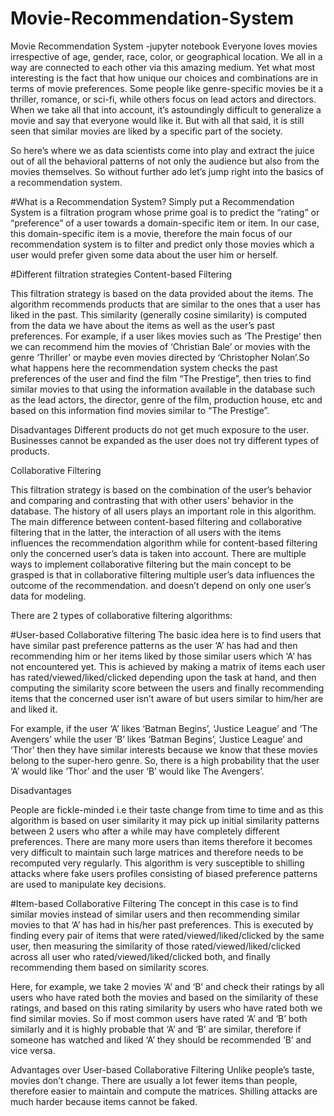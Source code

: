 # Movie-Recommendation-System
Movie Recommendation System -jupyter notebook
Everyone loves movies irrespective of age, gender, race, color, or geographical location. We all in a way are connected to each other via this amazing medium. Yet what most interesting is the fact that how unique our choices and combinations are in terms of movie preferences. Some people like genre-specific movies be it a thriller, romance, or sci-fi, while others focus on lead actors and directors. When we take all that into account, it’s astoundingly difficult to generalize a movie and say that everyone would like it. But with all that said, it is still seen that similar movies are liked by a specific part of the society.

So here’s where we as data scientists come into play and extract the juice out of all the behavioral patterns of not only the audience but also from the movies themselves. So without further ado let’s jump right into the basics of a recommendation system.

 

#What is a Recommendation System?
Simply put a Recommendation System is a filtration program whose prime goal is to predict the “rating” or “preference” of a user towards a domain-specific item or item. In our case, this domain-specific item is a movie, therefore the main focus of our recommendation system is to filter and predict only those movies which a user would prefer given some data about the user him or herself.

#Different filtration strategies
 Content-based Filtering

This filtration strategy is based on the data provided about the items. The algorithm recommends products that are similar to the ones that a user has liked in the past. This similarity (generally cosine similarity) is computed from the data we have about the items as well as the user’s past preferences.
For example, if a user likes movies such as ‘The Prestige’ then we can recommend him the movies of ‘Christian Bale’ or movies with the genre ‘Thriller’ or maybe even movies directed by ‘Christopher Nolan’.So what happens here the recommendation system checks the past preferences of the user and find the film “The Prestige”, then tries to find similar movies to that using the information available in the database such as the lead actors, the director, genre of the film, production house, etc and based on this information find movies similar to “The Prestige”.

Disadvantages
Different products do not get much exposure to the user.
Businesses cannot be expanded as the user does not try different types of products.
 

Collaborative Filtering

This filtration strategy is based on the combination of the user’s behavior and comparing and contrasting that with other users’ behavior in the database. The history of all users plays an important role in this algorithm. The main difference between content-based filtering and collaborative filtering that in the latter, the interaction of all users with the items influences the recommendation algorithm while for content-based filtering only the concerned user’s data is taken into account.
There are multiple ways to implement collaborative filtering but the main concept to be grasped is that in collaborative filtering multiple user’s data influences the outcome of the recommendation. and doesn’t depend on only one user’s data for modeling.

There are 2 types of collaborative filtering algorithms:

#User-based Collaborative filtering
The basic idea here is to find users that have similar past preference patterns as the user ‘A’ has had and then recommending him or her items liked by those similar users which ‘A’ has not encountered yet. This is achieved by making a matrix of items each user has rated/viewed/liked/clicked depending upon the task at hand, and then computing the similarity score between the users and finally recommending items that the concerned user isn’t aware of but users similar to him/her are and liked it.

For example, if the user ‘A’ likes ‘Batman Begins’, ‘Justice League’ and ‘The Avengers’ while the user ‘B’ likes ‘Batman Begins’, ‘Justice League’ and ‘Thor’ then they have similar interests because we know that these movies belong to the super-hero genre. So, there is a high probability that the user ‘A’ would like ‘Thor’ and the user ‘B’ would like The Avengers’.

Disadvantages

People are fickle-minded i.e their taste change from time to time and as this algorithm is based on user similarity it may pick up initial similarity patterns between 2 users who after a while may have completely different preferences.
There are many more users than items therefore it becomes very difficult to maintain such large matrices and therefore needs to be recomputed very regularly.
This algorithm is very susceptible to shilling attacks where fake users profiles consisting of biased preference patterns are used to manipulate key decisions.
 

#Item-based Collaborative Filtering
The concept in this case is to find similar movies instead of similar users and then recommending similar movies to that ‘A’ has had in his/her past preferences. This is executed by finding every pair of items that were rated/viewed/liked/clicked by the same user, then measuring the similarity of those rated/viewed/liked/clicked across all user who rated/viewed/liked/clicked both, and finally recommending them based on similarity scores.

Here, for example, we take 2 movies ‘A’ and ‘B’ and check their ratings by all users who have rated both the movies and based on the similarity of these ratings, and based on this rating similarity by users who have rated both we find similar movies. So if most common users have rated ‘A’ and ‘B’ both similarly and it is highly probable that ‘A’ and ‘B’ are similar, therefore if someone has watched and liked ‘A’ they should be recommended ‘B’ and vice versa.

Advantages over User-based Collaborative Filtering
Unlike people’s taste, movies don’t change.
There are usually a lot fewer items than people, therefore easier to maintain and compute the matrices.
Shilling attacks are much harder because items cannot be faked.
 

